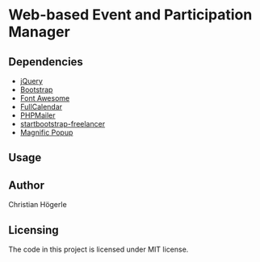 # Web-based Event and Participation Manager



## Dependencies

* [jQuery](https://jquery.com/)
* [Bootstrap](http://getbootstrap.com/)
* [Font Awesome](http://fontawesome.io/)
* [FullCalendar](https://fullcalendar.io/)
* [PHPMailer](https://github.com/PHPMailer/PHPMailer)
* [startbootstrap-freelancer](https://github.com/BlackrockDigital/startbootstrap-freelancer)
* [Magnific Popup](http://dimsemenov.com/plugins/magnific-popup/)

## Usage


## Author
Christian Högerle

## Licensing
The code in this project is licensed under MIT license.
